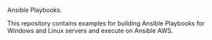 Ansible Playbooks.

This repository contains examples for building Ansible Playbooks for Windows and Linux servers and execute on Ansible AWS.
